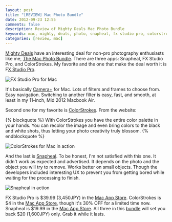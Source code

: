 ```yaml
---
layout: post
title: "[REVIEW] Mac Photo Bundle"
date: 2012-09-23 12:55
comments: false
description: Review of Mighty Deals Mac Photo Bundle
keywords: mac, mighty, deals, photo, snapheal, fx studio pro, colorstrokes
categories: [review, mac]
---
```

[Mighty Deals](http://www.mightydeals.com?refID=81ccb6) have an interesting deal for non-pro photography enthusiasts like me, [The Mac Photo Bundle](http://www.mightydeals.com/deal/macphun-photo-bundle.html?refID=81ccb6). There are three apps: Snapheal, FX Studio Pro, and ColorStrokes. My favorite and the one that make the deal worth it is F[X Studio Pro](http://www.fxphotostudioapp.com/).<!-- more -->

![FX Studio Pro for Mac](http://f.cl.ly/items/2I3L1i2S2B2Q1i352U1X/Screen%20Shot%202012-09-23%20at%2012.17.10%20PM.png)

It's basically [Camera+](http://campl.us/) for Mac. Lots of filters and frames to choose from. Easy navigation. Switching to another filter is easy, fast, and smooth, at least in my 11-inch, Mid 2012 Macbook Air. 

Second one for my favorite is [ColorStrokes](http://www.colorsplashphoto.com/). From the website:

{% blockquote %}
With ColorStrokes you have the entire color palette in your hands. You can recolor the image and even bring colors to the black and white shots, thus letting your photo creativity truly blossom.
{% endblockquote %}

![ColorStrokes for Mac in action](http://f.cl.ly/items/191h203H252P1r1z0k2J/Screen%20Shot%202012-09-23%20at%201.16.39%20PM.png)

And the last is [Snapheal](http://www.snapheal.com/). To be honest, I'm not satisfied with this one. It didn't work as expected and advertised. It depends on the photo and the object you will try to remove. Works better on small objects. Though the developers included interesting UX to prevent you from getting bored while waiting for the processing to finish.

![Snapheal in action](http://f.cl.ly/items/2i3M152M3E0M1A3j3747/Screen%20Shot%202012-09-23%20at%2012.28.15%20PM.png)

FX Studio Pro is $39.99 (3,450JPY) in the [Mac App Store](http://itunes.apple.com/us/app/fx-photo-studio-pro/id432888949?mt=12). ColorStrokes is $4 in the [Mac App Store](http://itunes.apple.com/us/app/color-splash-studio/id459413843?mt=12), though it's 30% OFF for a limited time now. Snapheal is $19.99 in the [Mac App Store](http://itunes.apple.com/us/app/snapheal/id480623975?mt=12). All three in this [bundle](http://www.mightydeals.com/deal/macphun-photo-bundle.html?refID=81ccb6) will set you back $20 (1,600JPY) only. Grab it while it lasts.